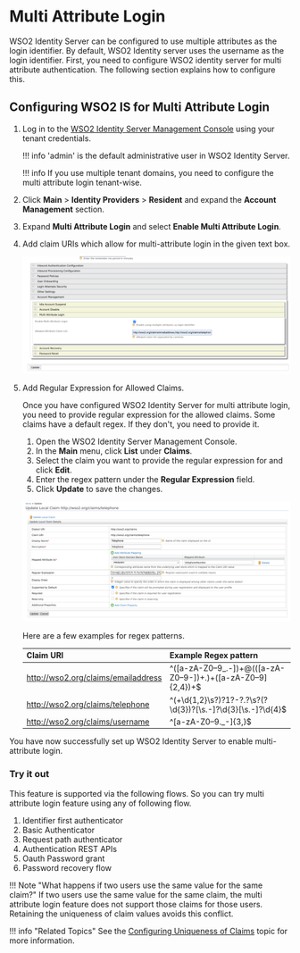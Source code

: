 # Multi Attribute Login

WSO2 Identity Server can be configured to use multiple attributes as the login identifier. 
By default, WSO2 Identity server uses the username as the login identifier.  First, you need to
configure WSO2 identity server for multi attribute authentication. The following section explains
how to configure this.

## Configuring WSO2 IS for Multi Attribute Login

1.  Log in to the [WSO2 Identity Server Management Console](`https://<IS_HOST>:<PORT>/carbon`) using your 
    tenant credentials.

    !!! info
        'admin' is the default administrative user in WSO2 Identity Server.
   
    !!! info
        If you use multiple tenant domains, you need to configure the multi attribute login tenant-wise.

2.  Click **Main** > **Identity Providers** > **Resident** and expand the **Account Management** section.

3.  Expand **Multi Attribute Login** and select **Enable Multi Attribute Login**.

4.  Add claim URIs which allow for multi-attribute login in the given text box.


    ![adding-claims-for-multi-attribute-login](../assets/img/learn/multi-attribute-login/adding-claims-for-multi-attribute-login.png)

5. Add Regular Expression for Allowed Claims.

    Once you have configured WSO2 Identity Server for multi attribute login, you need to provide regular expression 
    for the allowed claims.
    Some claims have a default regex. If they don't, you need to provide it.

    1.  Open the WSO2 Identity Server Management Console. 
    2.  In the **Main** menu, click **List** under **Claims**.
    2.  Select the claim you want to provide the regular expression for and click **Edit**.
    3.  Enter the regex pattern under the **Regular Expression** field.
    4.  Click **Update** to save the changes.

    ![adding-regex-pattern-to-claims](../assets/img/learn/multi-attribute-login/adding-regex-pattern-to-claim.png)

    Here are a few examples for regex patterns.

    | Claim URI                           | Example Regex pattern    |
    |-------------------------------------|-----------------------------------------------------------------|
    | http://wso2.org/claims/emailaddress | ^([a-zA-Z0–9_\.\-])+\@(([a-zA-Z0–9\-])+\.)+([a-zA-Z0–9]{2,4})+$ |
    | http://wso2.org/claims/telephone    | ^(\+\d{1,2}\s?)?1?\-?\.?\s?\(?\d{3}\)?[\s.-]?\d{3}[\s.-]?\d{4}$ |
    | http://wso2.org/claims/username     | ^[a-zA-Z0–9._-]{3,}$                                            |

You have now successfully set up WSO2 Identity Server to enable multi-attribute login.

### Try it out

This feature is supported via the following flows. So you can try multi attribute login feature 
using any of following flow. 

1. Identifier first authenticator
2. Basic Authenticator
3. Request path authenticator
4. Authentication REST APIs
5. Oauth Password grant
6. Password recovery flow

!!! Note "What happens if two users use the same value for the same claim?"
    If two users use the same value for the same claim, the multi attribute login feature
    does not support those claims for those users. Retaining the uniqueness of claim values avoids this conflict.

!!! info "Related Topics"
    See the [Configuring Uniqueness of Claims](../../learn/configuring-uniqueness-of-claims) topic for more information.
